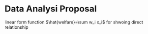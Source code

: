 <h1> Data Analysi Proposal </h1>

linear form function $\hat{welfare}=\sum w_i x_i$ for shwoing direct relationship

